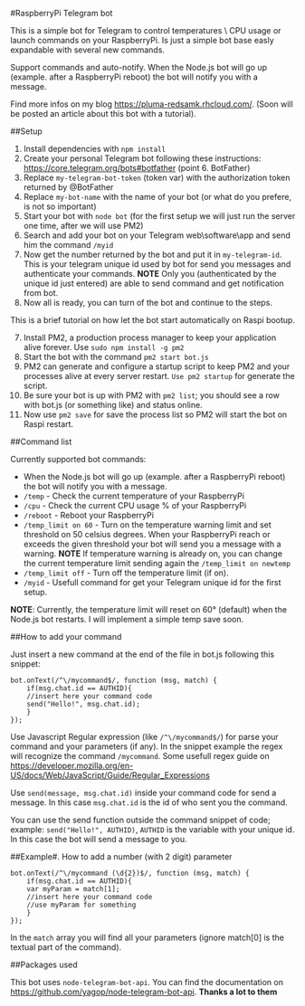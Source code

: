 #RaspberryPi Telegram bot

This is a simple bot for Telegram to control temperatures \ CPU usage or launch commands on your RaspberryPi. Is just a simple bot base easly expandable with several new commands.

Support commands and auto-notify. When the Node.js bot will go up (example. after a RaspberryPi reboot) the bot will notify you with a message.

Find more infos on my blog https://pluma-redsamk.rhcloud.com/. (Soon will be posted an article about this bot with a tutorial).

##Setup

1. Install dependencies with `npm install`
2. Create your personal Telegram bot following these instructions: https://core.telegram.org/bots#botfather (point 6. BotFather)
3. Replace `my-telegram-bot-token` (token var) with the authorization token returned by @BotFather
4. Replace `my-bot-name` with the name of your bot (or what do you prefere, is not so important)
5. Start your bot with `node bot` (for the first setup we will just run the server one time, after we will use PM2)
4. Search and add your bot on your Telegram web\software\app and send him the command `/myid`
5. Now get the number returned by the bot and put it in `my-telegram-id`. This is your telegram unique id used by bot for send you messages and authenticate your commands. **NOTE** Only you (authenticated by the unique id just entered) are able to send command and get notification from bot.
6. Now all is ready, you can turn of the bot and continue to the steps.

This is a brief tutorial on how let the bot start automatically on Raspi bootup.

7. Install PM2, a production process manager to keep your application alive forever. Use `sudo npm install -g pm2`
8. Start the bot with the command `pm2 start bot.js`
9. PM2 can generate and configure a startup script to keep PM2 and your processes alive at every server restart. `Use pm2 startup` for generate the script.
10. Be sure your bot is up with PM2 with `pm2 list`; you should see a row with bot.js (or something like) and status online.
11. Now use `pm2 save` for save the process list so PM2 will start the bot on Raspi restart.


##Command list

Currently supported bot commands:

- When the Node.js bot will go up (example. after a RaspberryPi reboot) the bot will notify you with a message.
- `/temp` - Check the current temperature of your RaspberryPi
- `/cpu` - Check the current CPU usage % of your RaspberryPi
- `/reboot` - Reboot your RaspberryPi
- `/temp_limit on 60` - Turn on the temperature warning limit and set threshold on 50 celsius degrees. When your RaspberryPi reach or exceeds the given threshold your bot will send you a message with a warning. **NOTE** If temperature warning is already on, you can change the current temperature limit sending again the `/temp_limit on newtemp`
- `/temp_limit off` - Turn off the temperature limit (if on).
- `/myid` - Usefull command for get your Telegram unique id for the first setup.

**NOTE**: Currently, the temperature limit will reset on 60° (default) when the Node.js bot restarts. I will implement a simple temp save soon.

##How to add your command

Just insert a new command at the end of the file in bot.js following this snippet:

```
bot.onText(/^\/mycommand$/, function (msg, match) {
	if(msg.chat.id == AUTHID){
    //insert here your command code
    send("Hello!", msg.chat.id);
	}
});
```

Use Javascript Regular expression (like `/^\/mycommand$/`) for parse your command and your parameters (if any). In the snippet example the regex will recognize the command `/mycommand`. Some usefull regex guide on https://developer.mozilla.org/en-US/docs/Web/JavaScript/Guide/Regular_Expressions

Use `send(message, msg.chat.id)` inside your command code for send a message. In this case `msg.chat.id` is the id of who sent you the command.

You can use the send function outside the command snippet of code; example: `send("Hello!", AUTHID)`, `AUTHID` is the variable with your unique id. In this case the bot will send a message to you.

##Example#. How to add a number (with 2 digit) parameter

```
bot.onText(/^\/mycommand (\d{2})$/, function (msg, match) {
	if(msg.chat.id == AUTHID){
    var myParam = match[1];
    //insert here your command code
    //use myParam for something
	}
});
```

In the `match` array you will find all your parameters (ignore match[0] is the textual part of the command).

##Packages used

This bot uses `node-telegram-bot-api`. You can find the documentation on https://github.com/yagop/node-telegram-bot-api. **Thanks a lot to them**
